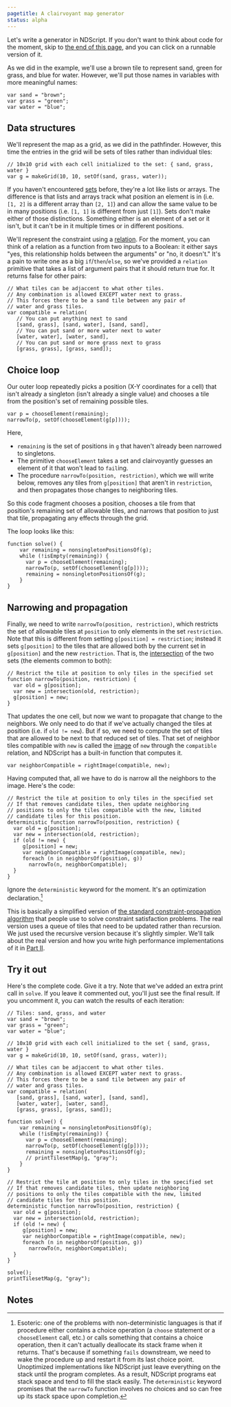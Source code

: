 ```yaml
---
pagetitle: A clairvoyant map generator
status: alpha
---
```

Let's write a generator in NDScript.  If you don't want to think about code for the moment, skip to [the end of this page](#try-it-out), and you can click on a runnable version of it.

As we did in the example, we'll use a brown tile to represent sand, green for grass, and blue for water.  However, we'll put those names in variables with more meaningful names:
```ndscript
var sand = "brown";
var grass = "green";
var water = "blue";
```

## Data structures

We'll represent the map as a grid, as we did in the pathfinder.  However, this time the entries in the grid will be sets of tiles rather than individual tiles:
```ndscript
// 10x10 grid with each cell initialized to the set: { sand, grass, water }
var g = makeGrid(10, 10, setOf(sand, grass, water));
```
If you haven't encountered [sets](sets) before, they're a lot like lists or arrays.  The difference is that lists and arrays track what position an element is in (i.e. `[1, 2]` is a different array than `[2, 1]`) and can allow the same value to be in many positions (i.e. `[1, 1]` is different from just `[1]`).  Sets don't make either of those distinctions.  Something either is an element of a set or it isn't, but it can't be in it multiple times or in different positions. 

We'll represent the constraint using a [relation](relations).  For the moment, you can think of a relation as a function from two inputs to a Boolean: it either says "yes, this relationship holds between the arguments" or "no, it doesn't."  It's a pain to write one as a big `if`/`then`/`else`, so we've provided a `relation` primitive that takes a list of argument pairs that it should return true for.  It returns false for other pairs:
```ndscript
// What tiles can be adjaccent to what other tiles.
// Any combination is allowed EXCEPT water next to grass.
// This forces there to be a sand tile between any pair of
// water and grass tiles.
var compatible = relation(
   // You can put anything next to sand
   [sand, grass], [sand, water], [sand, sand],
   // You can put sand or more water next to water
   [water, water], [water, sand],
   // You can put sand or more grass next to grass
   [grass, grass], [grass, sand]);
```

## Choice loop

Our outer loop repeatedly picks a position (X-Y coordinates for a cell) that isn't already a singleton (isn't already a single value) and chooses a tile from the position's set of remaining possible tiles.
```ndscript
var p = chooseElement(remaining);
narrowTo(p, setOf(chooseElement(g[p])));
```
Here,
* `remaining` is the set of positions in `g` that haven't already been narrowed to singletons.
* The primitive `chooseElement` takes a set and clairvoyantly guesses an element of it that won't lead to `fail`ing.
* The procedure `narrowTo(position, restriction)`, which we will write below, removes any tiles from `g[position]` that aren't in `restriction`, and then propagates those changes to neighboring tiles.

So this code fragment chooses a position, chooses a tile from that position's remaining set of allowable tiles, and narrows that position to just that tile, propagating any effects through the grid. 

The loop looks like this:
```ndscript
function solve() {
    var remaining = nonsingletonPositionsOf(g);
    while (!isEmpty(remaining)) {
      var p = chooseElement(remaining);
      narrowTo(p, setOf(chooseElement(g[p])));
      remaining = nonsingletonPositionsOf(g);
    }
}
```

## Narrowing and propagation

Finally, we need to write `narrowTo(position, restriction)`, which restricts the set of allowable tiles at `position` to only elements in the set `restriction`.  Note that this is different from setting `g[position] = restriction`; instead it sets `g[position]` to the tiles that are allowed both by the current set in `g[position]` and the new `restriction`.  That is, the [intersection](set_operations) of the two sets (the elements common to both):
```ndscript
// Restrict the tile at position to only tiles in the specified set
function narrowTo(position, restriction) {
  var old = g[position];
  var new = intersection(old, restriction);
  g[position] = new;
}
```
That updates the one cell, but now we want to propagate that change to the neighbors.  We only need to do that if we've actually changed the tiles at position (i.e. if `old != new`).  But if so, we need to compute the set of tiles that are allowed to be next to that reduced set of tiles.  That set of neighbor tiles compatible with `new` is called the [image](images_of_relations) of `new` through the `compatible` relation, and NDScript has a built-in function that computes it.
```ndscript
var neighborCompatible = rightImage(compatible, new);
```
Having computed that, all we have to do is narrow all the neighbors to the image.  Here's the code:
```ndscript
// Restrict the tile at position to only tiles in the specified set
// If that removes candidate tiles, then update neighboring
// positions to only the tiles compatible with the new, limited
// candidate tiles for this position.
deterministic function narrowTo(position, restriction) {
  var old = g[position];
  var new = intersection(old, restriction);
  if (old != new) {
     g[position] = new;
     var neighborCompatible = rightImage(compatible, new);
     foreach (n in neighborsOf(position, g))
       narrowTo(n, neighborCompatible);
  }
}
```
Ignore the `deterministic` keyword for the moment.  It's an optimization declaration.[^1]

This is basically a simplified version of [the standard constraint-propagation algorithm](wiki:AC-3_algorithm) that people use to solve constraint satisfaction problems.  The real version uses a queue of tiles that need to be updated rather than recursion.  We just used the recursive version because it's slightly simpler.  We'll talk about the real version and how you write high performance implementations of it in [Part II](part_ii).


## Try it out

Here's the complete code.  Give it a try.  Note that we've added an extra print call in `solve`.  If you leave it commented out, you'll just see the final result.  If you uncomment it, you can watch the results of each iteration: 
```NDScript
// Tiles: sand, grass, and water
var sand = "brown";
var grass = "green";
var water = "blue";

// 10x10 grid with each cell initialized to the set { sand, grass, water }
var g = makeGrid(10, 10, setOf(sand, grass, water));

// What tiles can be adjaccent to what other tiles.
// Any combination is allowed EXCEPT water next to grass.
// This forces there to be a sand tile between any pair of
// water and grass tiles.
var compatible = relation(
   [sand, grass], [sand, water], [sand, sand],
   [water, water], [water, sand],
   [grass, grass], [grass, sand]);

function solve() {
    var remaining = nonsingletonPositionsOf(g);
    while (!isEmpty(remaining)) {
      var p = chooseElement(remaining);
      narrowTo(p, setOf(chooseElement(g[p])));
      remaining = nonsingletonPositionsOf(g);
      // printTilesetMap(g, "gray");
    }
}

// Restrict the tile at position to only tiles in the specified set
// If that removes candidate tiles, then update neighboring
// positions to only the tiles compatible with the new, limited
// candidate tiles for this position.
deterministic function narrowTo(position, restriction) {
  var old = g[position];
  var new = intersection(old, restriction);
  if (old != new) {
     g[position] = new;
     var neighborCompatible = rightImage(compatible, new);
     foreach (n in neighborsOf(position, g))
       narrowTo(n, neighborCompatible);
  }
}

solve();
printTilesetMap(g, "gray");
```


## Notes

[^1]: Esoteric: one of the problems with non-deterministic languages is that if procedure either contains a choice operation (a `choose` statement or a `chooseElement` call, etc.) or calls something that contains a choice operation, then it can't actually deallocate its stack frame when it returns.  That's because if something `fails` downstream, we need to wake the procedure up and restart it from its last choice point.  Unoptimized implementations like NDScript just leave everything on the stack until the program completes.  As a result, NDScript programs eat stack space and tend to fill the stack easily.  The `deterministic` keyword promises that the `narrowTo` function involves no choices and so can free up its stack space upon completion.